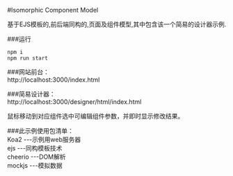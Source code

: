
#Isomorphic Component Model

基于EJS模板的,前后端同构的,页面及组件模型,其中包含该一个简易的设计器示例.

###运行
```
npm i
npm run start
```

###网站前台：<br>
http://localhost:3000/index.html


###简易设计器：<br>
http://localhost:3000/designer/html/index.html

鼠标移动到对应组件选中可编辑组件参数，并即时显示修改结果。


###此示例使用包清单：<br>
Koa2    ---示例用web服务器<br>
ejs     ---同构模板技术<br>
cheerio ---DOM解析<br>
mockjs  ---模拟数据<br>





